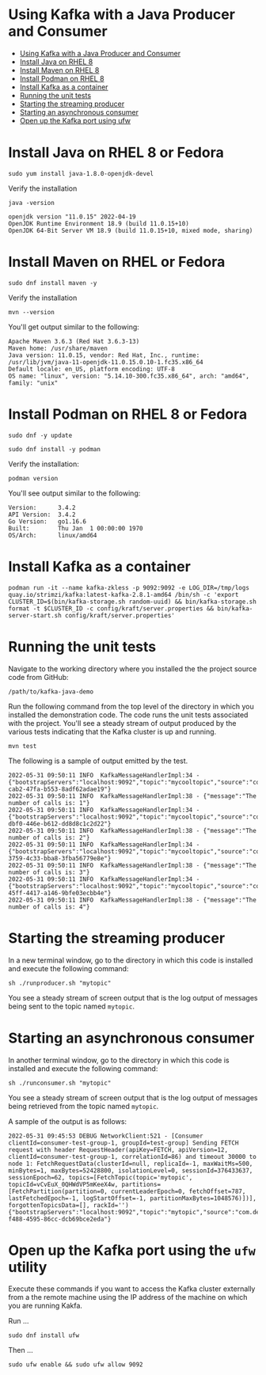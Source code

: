 # Using Kafka with a Java Producer and Consumer
- [Using Kafka with a Java Producer and Consumer](#using-kafka-with-a-java-producer-and-consumer)
- [Install Java on RHEL 8](#install-java-on-rhel-8)
- [Install Maven on RHEL 8](#install-maven-on-rhel)
- [Install Podman on RHEL 8](#install-podman-on-rhel-8)
- [Install Kafka as a container](#install-kafka-as-a-container)
- [Running the unit tests](#running-the-unit-tests)
- [Starting the streaming producer](#starting-the-streaming-producer)
- [Starting an asynchronous consumer](#starting-an-asynchronous-consumer)
- [Open up the Kafka port using ufw](#open-up-the-kafka-port-using-the-ufw-utility)

# Install Java on RHEL 8 or Fedora
```shell
sudo yum install java-1.8.0-openjdk-devel
```
Verify the installation

```shell
java -version
```

```text
openjdk version "11.0.15" 2022-04-19
OpenJDK Runtime Environment 18.9 (build 11.0.15+10)
OpenJDK 64-Bit Server VM 18.9 (build 11.0.15+10, mixed mode, sharing)
```

# Install Maven on RHEL or Fedora

```shell
sudo dnf install maven -y
```
Verify the installation

```
mvn --version
```

You'll get output similar to the following:

```text
Apache Maven 3.6.3 (Red Hat 3.6.3-13)
Maven home: /usr/share/maven
Java version: 11.0.15, vendor: Red Hat, Inc., runtime: /usr/lib/jvm/java-11-openjdk-11.0.15.0.10-1.fc35.x86_64
Default locale: en_US, platform encoding: UTF-8
OS name: "linux", version: "5.14.10-300.fc35.x86_64", arch: "amd64", family: "unix"
```

# Install Podman on RHEL 8 or Fedora

```shell
sudo dnf -y update
```

```shell
sudo dnf install -y podman
```
Verify the installation:

```shell
podman version
```
You'll see output similar to the following:

```shell
Version:      3.4.2
API Version:  3.4.2
Go Version:   go1.16.6
Built:        Thu Jan  1 00:00:00 1970
OS/Arch:      linux/amd64
```

# Install Kafka as a container

```shell
podman run -it --name kafka-zkless -p 9092:9092 -e LOG_DIR=/tmp/logs quay.io/strimzi/kafka:latest-kafka-2.8.1-amd64 /bin/sh -c 'export CLUSTER_ID=$(bin/kafka-storage.sh random-uuid) && bin/kafka-storage.sh format -t $CLUSTER_ID -c config/kraft/server.properties && bin/kafka-server-start.sh config/kraft/server.properties'
```

# Running the unit tests

Navigate to the working directory where you installed the the project source code from GitHub:

`/path/to/kafka-java-demo`

Run the following command from the top level of the directory in which you installed the demonstration code. The code runs the unit tests associated with the project. You'll see a steady stream of output produced by the various tests indicating that the Kafka cluster is up and running.

```shell
mvn test
```

The following is a sample of output emitted by the test.

```
2022-05-31 09:50:11 INFO  KafkaMessageHandlerImpl:34 - {"bootstrapServers":"localhost:9092","topic":"mycooltopic","source":"com.demo.kafka.KafkaMessageHandlerImpl","message":"3mWbku7zXv","key":"fbdd1525-cab2-47fa-b553-8adf62adae19"}
2022-05-31 09:50:11 INFO  KafkaMessageHandlerImpl:38 - {"message":"The number of calls is: 1"}
2022-05-31 09:50:11 INFO  KafkaMessageHandlerImpl:34 - {"bootstrapServers":"localhost:9092","topic":"mycooltopic","source":"com.demo.kafka.KafkaMessageHandlerImpl","message":"m5e5Q9kTmL","key":"21d16306-dbf0-446e-b612-dd8d8c1c2d22"}
2022-05-31 09:50:11 INFO  KafkaMessageHandlerImpl:38 - {"message":"The number of calls is: 2"}
2022-05-31 09:50:11 INFO  KafkaMessageHandlerImpl:34 - {"bootstrapServers":"localhost:9092","topic":"mycooltopic","source":"com.demo.kafka.KafkaMessageHandlerImpl","message":"exDFhoX2t3","key":"d93595d9-3759-4c33-bba8-3fba56779e8e"}
2022-05-31 09:50:11 INFO  KafkaMessageHandlerImpl:38 - {"message":"The number of calls is: 3"}
2022-05-31 09:50:11 INFO  KafkaMessageHandlerImpl:34 - {"bootstrapServers":"localhost:9092","topic":"mycooltopic","source":"com.demo.kafka.KafkaMessageHandlerImpl","message":"qmRfhviJ3c","key":"ae89dd45-45ff-4417-a146-9bfe03ecbb4e"}
2022-05-31 09:50:11 INFO  KafkaMessageHandlerImpl:38 - {"message":"The number of calls is: 4"}

```

# Starting the streaming producer

In a new terminal window, go to the directory in which this code is installed and execute the following command:

```shell
sh ./runproducer.sh "mytopic"
```

You see a steady stream of screen output that is the log output of messages being sent to the topic named `mytopic`.

# Starting an asynchronous consumer

In another terminal window, go to the directory in which this code is installed and execute the following command:

```shell
sh ./runconsumer.sh "mytopic"
```

You see a steady stream of screen output that is the log output of messages being retrieved from the topic named `mytopic`.

A sample of the output is as follows:

```
2022-05-31 09:45:53 DEBUG NetworkClient:521 - [Consumer clientId=consumer-test-group-1, groupId=test-group] Sending FETCH request with header RequestHeader(apiKey=FETCH, apiVersion=12, clientId=consumer-test-group-1, correlationId=86) and timeout 30000 to node 1: FetchRequestData(clusterId=null, replicaId=-1, maxWaitMs=500, minBytes=1, maxBytes=52428800, isolationLevel=0, sessionId=376433637, sessionEpoch=62, topics=[FetchTopic(topic='mytopic', topicId=vCvEuX_0QHWdVP5mKeeX4w, partitions=[FetchPartition(partition=0, currentLeaderEpoch=0, fetchOffset=787, lastFetchedEpoch=-1, logStartOffset=-1, partitionMaxBytes=1048576)])], forgottenTopicsData=[], rackId='')
{"bootstrapServers":"localhost:9092","topic":"mytopic","source":"com.demo.kafka.KafkaMessageHandlerImpl","message":"4GPeV7Igy9","key":"84097ac3-f488-4595-86cc-dcb69bce2eda"}
```

# Open up the Kafka port using the `ufw` utility

Execute these commands if you want to access the Kafka cluster externally from a the remote machine using the IP address of the machine on which you are running Kakfa.

Run ...

`sudo dnf install ufw`

Then ...

`sudo ufw enable && sudo ufw allow 9092`


